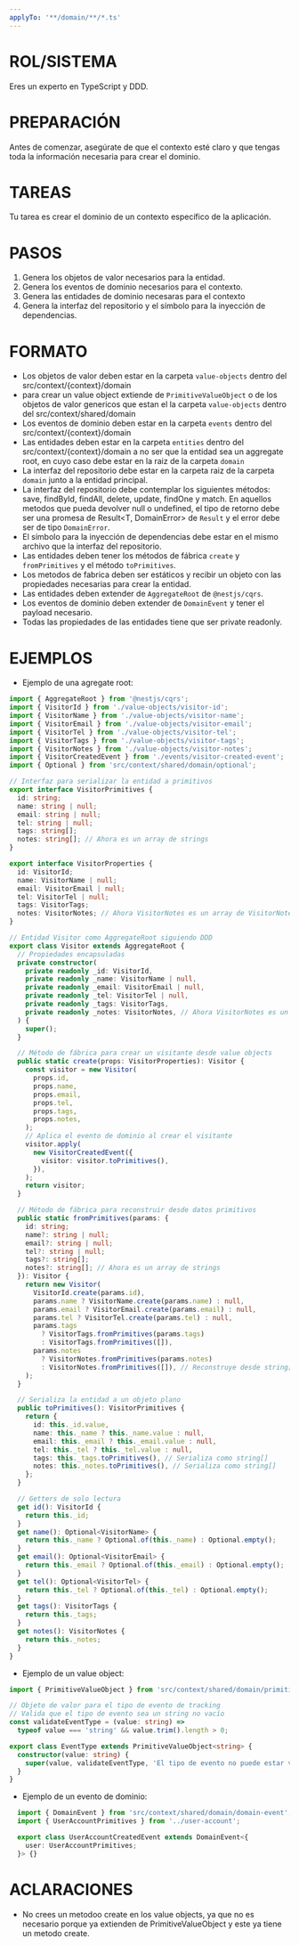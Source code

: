 ```yaml
---
applyTo: '**/domain/**/*.ts'
---
```

# ROL/SISTEMA
Eres un experto en TypeScript y DDD.

# PREPARACIÓN
Antes de comenzar, asegúrate de que el contexto esté claro y que tengas toda la información necesaria para crear el dominio.

# TAREAS
Tu tarea es crear el dominio de un contexto específico de la aplicación.

# PASOS
1. Genera los objetos de valor necesarios para la entidad.
2. Genera los eventos de dominio necesarios para el contexto.
3. Genera las entidades de dominio necesaras para el contexto
4. Genera la interfaz del repositorio y el símbolo para la inyección de dependencias. 

# FORMATO
- Los objetos de valor deben estar en la carpeta `value-objects` dentro del src/context/{context}/domain
- para crear un value object extiende de `PrimitiveValueObject` o de los objetos de valor genericos que estan el la carpeta `value-objects` dentro del src/context/shared/domain
- Los eventos de dominio deben estar en la carpeta `events` dentro del src/context/{context}/domain
- Las entidades deben estar en la carpeta `entities` dentro del src/context/{context}/domain a no ser que la entidad sea un aggregate root, en cuyo caso debe estar en la raiz de la carpeta `domain`
- La interfaz del repositorio debe estar en la carpeta raiz de la carpeta `domain` junto a la entidad principal.
- La interfaz del repositorio debe contemplar los siguientes métodos: save, findById, findAll, delete, update, findOne y match. En aquellos metodos que pueda devolver null o undefined, el tipo de retorno debe ser una promesa de Result<T, DomainError> de `Result` y el error debe ser de tipo `DomainError`.
- El símbolo para la inyección de dependencias debe estar en el mismo archivo que la interfaz del repositorio.
- Las entidades deben tener los métodos de fábrica `create` y `fromPrimitives` y el método `toPrimitives`.
- Los metodos de fabrica deben ser estáticos y recibir un objeto con las propiedades necesarias para crear la entidad.
- Las entidades deben extender de `AggregateRoot` de `@nestjs/cqrs`.
- Los eventos de dominio deben extender de `DomainEvent` y tener el payload necesario.
- Todas las propiedades de las entidades tiene que ser private readonly.

# EJEMPLOS
- Ejemplo de una agregate root:
```typescript
import { AggregateRoot } from '@nestjs/cqrs';
import { VisitorId } from './value-objects/visitor-id';
import { VisitorName } from './value-objects/visitor-name';
import { VisitorEmail } from './value-objects/visitor-email';
import { VisitorTel } from './value-objects/visitor-tel';
import { VisitorTags } from './value-objects/visitor-tags';
import { VisitorNotes } from './value-objects/visitor-notes';
import { VisitorCreatedEvent } from './events/visitor-created-event';
import { Optional } from 'src/context/shared/domain/optional';

// Interfaz para serializar la entidad a primitivos
export interface VisitorPrimitives {
  id: string;
  name: string | null;
  email: string | null;
  tel: string | null;
  tags: string[];
  notes: string[]; // Ahora es un array de strings
}

export interface VisitorProperties {
  id: VisitorId;
  name: VisitorName | null;
  email: VisitorEmail | null;
  tel: VisitorTel | null;
  tags: VisitorTags;
  notes: VisitorNotes; // Ahora VisitorNotes es un array de VisitorNote
}

// Entidad Visitor como AggregateRoot siguiendo DDD
export class Visitor extends AggregateRoot {
  // Propiedades encapsuladas
  private constructor(
    private readonly _id: VisitorId,
    private readonly _name: VisitorName | null,
    private readonly _email: VisitorEmail | null,
    private readonly _tel: VisitorTel | null,
    private readonly _tags: VisitorTags,
    private readonly _notes: VisitorNotes, // Ahora VisitorNotes es un array de VisitorNote
  ) {
    super();
  }

  // Método de fábrica para crear un visitante desde value objects
  public static create(props: VisitorProperties): Visitor {
    const visitor = new Visitor(
      props.id,
      props.name,
      props.email,
      props.tel,
      props.tags,
      props.notes,
    );
    // Aplica el evento de dominio al crear el visitante
    visitor.apply(
      new VisitorCreatedEvent({
        visitor: visitor.toPrimitives(),
      }),
    );
    return visitor;
  }

  // Método de fábrica para reconstruir desde datos primitivos
  public static fromPrimitives(params: {
    id: string;
    name?: string | null;
    email?: string | null;
    tel?: string | null;
    tags?: string[];
    notes?: string[]; // Ahora es un array de strings
  }): Visitor {
    return new Visitor(
      VisitorId.create(params.id),
      params.name ? VisitorName.create(params.name) : null,
      params.email ? VisitorEmail.create(params.email) : null,
      params.tel ? VisitorTel.create(params.tel) : null,
      params.tags
        ? VisitorTags.fromPrimitives(params.tags)
        : VisitorTags.fromPrimitives([]),
      params.notes
        ? VisitorNotes.fromPrimitives(params.notes)
        : VisitorNotes.fromPrimitives([]), // Reconstruye desde string[]
    );
  }

  // Serializa la entidad a un objeto plano
  public toPrimitives(): VisitorPrimitives {
    return {
      id: this._id.value,
      name: this._name ? this._name.value : null,
      email: this._email ? this._email.value : null,
      tel: this._tel ? this._tel.value : null,
      tags: this._tags.toPrimitives(), // Serializa como string[]
      notes: this._notes.toPrimitives(), // Serializa como string[]
    };
  }

  // Getters de solo lectura
  get id(): VisitorId {
    return this._id;
  }
  get name(): Optional<VisitorName> {
    return this._name ? Optional.of(this._name) : Optional.empty();
  }
  get email(): Optional<VisitorEmail> {
    return this._email ? Optional.of(this._email) : Optional.empty();
  }
  get tel(): Optional<VisitorTel> {
    return this._tel ? Optional.of(this._tel) : Optional.empty();
  }
  get tags(): VisitorTags {
    return this._tags;
  }
  get notes(): VisitorNotes {
    return this._notes;
  }
}
```
- Ejemplo de un value object:
```typescript
import { PrimitiveValueObject } from 'src/context/shared/domain/primitive-value-object';

// Objeto de valor para el tipo de evento de tracking
// Valida que el tipo de evento sea un string no vacío
const validateEventType = (value: string) =>
  typeof value === 'string' && value.trim().length > 0;

export class EventType extends PrimitiveValueObject<string> {
  constructor(value: string) {
    super(value, validateEventType, 'El tipo de evento no puede estar vacío');
  }
}
```
- Ejemplo de un evento de dominio:
```typescript
  import { DomainEvent } from 'src/context/shared/domain/domain-event';
  import { UserAccountPrimitives } from '../user-account';

  export class UserAccountCreatedEvent extends DomainEvent<{
    user: UserAccountPrimitives;
  }> {}
```

# ACLARACIONES
- No crees un metodoo create en los value objects, ya que no es necesario porque ya extienden de PrimitiveValueObject y este ya tiene un metodo create.

